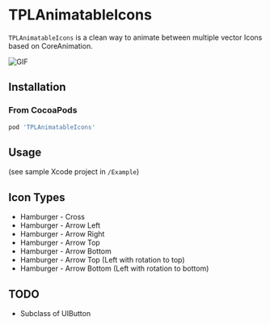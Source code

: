 # TPLAnimatableIcons

`TPLAnimatableIcons` is a clean way to animate between multiple vector Icons based on CoreAnimation.


![GIF](TPLAnimatableIcons.gif)

## Installation

### From CocoaPods

```ruby
pod 'TPLAnimatableIcons'
```

## Usage

(see sample Xcode project in `/Example`)

## Icon Types

- Hamburger - Cross
- Hamburger - Arrow Left
- Hamburger - Arrow Right
- Hamburger - Arrow Top
- Hamburger - Arrow Bottom
- Hamburger - Arrow Top (Left with rotation to top)
- Hamburger - Arrow Bottom (Left with rotation to bottom)

## TODO

- Subclass of UIButton